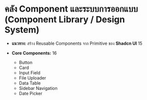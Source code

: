# คลัง Component และระบบการออกแบบ (Component Library / Design System)

* **แนวทาง:** สร้าง Reusable Components จาก Primitive ของ **Shadcn UI** 15

* **Core Components:** 16

  * Button  
  * Card  
  * Input Field  
  * File Uploader  
  * Data Table  
  * Sidebar Navigation  
  * Date Picker